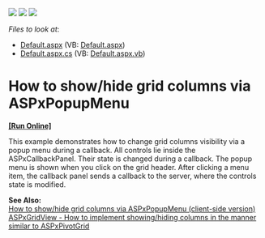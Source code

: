 <!-- default badges list -->
![](https://img.shields.io/endpoint?url=https://codecentral.devexpress.com/api/v1/VersionRange/128542814/11.2.5%2B)
[![](https://img.shields.io/badge/Open_in_DevExpress_Support_Center-FF7200?style=flat-square&logo=DevExpress&logoColor=white)](https://supportcenter.devexpress.com/ticket/details/E1461)
[![](https://img.shields.io/badge/📖_How_to_use_DevExpress_Examples-e9f6fc?style=flat-square)](https://docs.devexpress.com/GeneralInformation/403183)
<!-- default badges end -->
<!-- default file list -->
*Files to look at*:

* [Default.aspx](./CS/WebSite/Default.aspx) (VB: [Default.aspx](./VB/WebSite/Default.aspx))
* [Default.aspx.cs](./CS/WebSite/Default.aspx.cs) (VB: [Default.aspx.vb](./VB/WebSite/Default.aspx.vb))
<!-- default file list end -->
# How to show/hide grid columns via ASPxPopupMenu
<!-- run online -->
**[[Run Online]](https://codecentral.devexpress.com/e1461/)**
<!-- run online end -->


<p>This example demonstrates how to change grid columns visibility via a popup menu during a callback. All controls lie inside the ASPxCallbackPanel. Their state is changed during a callback. The popup menu is shown when you click on the grid header. After clicking a menu item, the callback panel sends a callback to the server, where the controls state is modified.</p><p><strong>See Also:</strong><br />
<a href="https://www.devexpress.com/Support/Center/p/E3631">How to show/hide grid columns via ASPxPopupMenu (client-side version)</a><br />
<a href="https://www.devexpress.com/Support/Center/p/E3812">ASPxGridView - How to implement showing/hiding columns in the manner similar to ASPxPivotGrid</a></p>

<br/>


